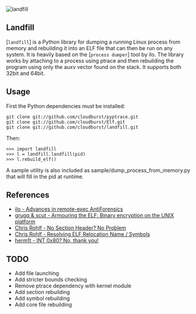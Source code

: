 ![landfill](http://github.com/cloudburst/landfill/tree/master/landfill.png?raw=true)

## Landfill

[`landfill`] is a Python library for dumping a running Linux process from memory and rebuilding it into an ELF file that can then be run on any system.  It is heavily based on the [`process dumper`] tool by ilo.  The library works by attaching to a process using ptrace and then rebuilding the program using only the auxv vector found on the stack.  It supports both 32bit and 64bit.

## Usage

First the Python dependencies must be installed:

    git clone git://github.com/cloudburst/pyptrace.git
    git clone git://github.com/cloudburst/Elf.git
    git clone git://github.com/cloudburst/landfill.git

Then:

    >>> import landfill
    >>> l = landfill.landfill(pid)
    >>> l.rebuild_elf()

A sample utility is also included as sample/dump_process_from_memory.py that will fill in the pid at runtime.

## References

- [ilo - Advances in remote-exec AntiForensics][1]
- [grugq & scut - Armouring the ELF: Binary encryption on the UNIX platform][2]
- [Chris Rohlf - No Section Header? No Problem][3]
- [Chris Rohlf - Resolving ELF Relocation Name / Symbols][4]
- [herm1t - INT 0x80? No, thank you!][5]

[1]: http://www.phrack.org/issues.html?issue=63&id=12
[2]: http://phrack.org/issues.html?issue=58&id=5
[3]: http://em386.blogspot.com/2006/10/elf-no-section-header-no-problem.html
[4]: http://em386.blogspot.com/2006/10/resolving-elf-relocation-name-symbols.html
[5]: http://vx.netlux.org/lib/vhe05.html

## TODO

- Add file launching
- Add stricter bounds checking
- Remove ptrace dependency with kernel module
- Add section rebuilding
- Add symbol rebuilding
- Add core file rebuilding
